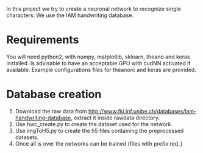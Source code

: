 In this project we try to create a neuronal network to recognize single characters. We use the IAM handwriting database.

Requirements
============
You will need python2, with numpy, matplotlib, sklearn, theano and keras installed. Is advisable to have an acceptable GPU with cudNN activated if available. Example configurations files for theanorc and keras are provided.

Database creation
============
1. Download the raw data from http://www.fki.inf.unibe.ch/databases/iam-handwriting-database, extract it inside rawdata directory.
2. Use hwc_create.py to create the dataset used for the network.
3. Use imgToH5.py to create the h5 files containing the preprocessed datasets.
4. Once all is over the networks can be trained (files with prefix red_)

